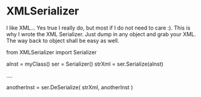 # XMLSerializer
I like XML... Yes true I really do, but most if I do not need to care :). This is why I wrote the XML Serializer. Just dump in any object and grab your XML. The way back to object shall be easy as well.

from XMLSerializer import Serializer

aInst = myClass()
ser = Serializer()
strXml = ser.Serialize(aInst)

....

anotherInst = ser.DeSerialize( strXml, anotherInst )
